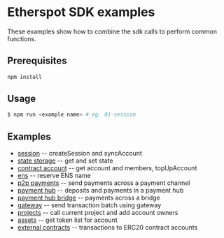 # Etherspot SDK examples

These examples show how to combine the sdk calls to perform common functions.
## Prerequisites

```bash
npm install
```

## Usage

```bash
$ npm run <example name> # eg. 01-session
```

## Examples
* [session](./src/01-session.ts) -- createSession and syncAccount
* [state storage](./src/02-state-storage.ts) -- get and set state
* [contract account](./src/03-contract-account.ts) -- get account and members, topUpAccount
* [ens](./src/04-ens.ts) -- reserve ENS name
* [p2p payments](./src/05-p2p-payments.ts) -- send payments across a payment channel
* [payment hub](./src/06-payment-hub.ts) -- deposits and payments in a payment hub
* [payment hub bridge](./src/07-payment-hub-bridge.ts) -- payments across a bridge
* [gateway](./src/08-gateway.ts) -- send transaction batch using gateway
* [projects](./src/09-projects.ts) -- call current project and add account owners
* [assets](./src/10-assets.ts) -- get token list for account
* [external contracts](./src/11-external-contracts.ts) -- transactions to ERC20 contract accounts
